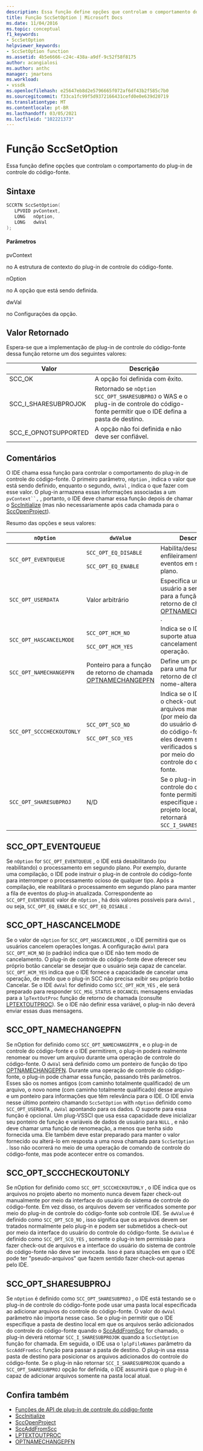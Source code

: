```yaml
---
description: Essa função define opções que controlam o comportamento do plug-in de controle do código-fonte.
title: Função SccSetOption | Microsoft Docs
ms.date: 11/04/2016
ms.topic: conceptual
f1_keywords:
- SccSetOption
helpviewer_keywords:
- SccSetOption function
ms.assetid: 4b5e6666-c24c-438a-a9df-9c52f58f8175
author: acangialosi
ms.author: anthc
manager: jmartens
ms.workload:
- vssdk
ms.openlocfilehash: e25647eb8d2e5796665f072af6df43b2f585c7b0
ms.sourcegitcommit: f33ca1fc99f5d9372166431cefd0e0e639d20719
ms.translationtype: MT
ms.contentlocale: pt-BR
ms.lasthandoff: 03/05/2021
ms.locfileid: "102221373"
---
```

# <a name="sccsetoption-function"></a>Função SccSetOption
Essa função define opções que controlam o comportamento do plug-in de controle do código-fonte.

## <a name="syntax"></a>Sintaxe

```cpp
SCCRTN SccSetOption(
   LPVOID pvContext,
   LONG   nOption,
   LONG   dwVal
);
```

#### <a name="parameters"></a>Parâmetros
 pvContext

no A estrutura de contexto do plug-in de controle do código-fonte.

 nOption

no A opção que está sendo definida.

 dwVal

no Configurações da opção.

## <a name="return-value"></a>Valor Retornado
 Espera-se que a implementação de plug-in de controle do código-fonte dessa função retorne um dos seguintes valores:

|Valor|Descrição|
|-----------|-----------------|
|SCC_OK|A opção foi definida com êxito.|
|SCC_I_SHARESUBPROJOK|Retornado se `nOption` `SCC_OPT_SHARESUBPROJ` o WAS e o plug-in de controle do código-fonte permitir que o IDE defina a pasta de destino.|
|SCC_E_OPNOTSUPPORTED|A opção não foi definida e não deve ser confiável.|

## <a name="remarks"></a>Comentários
 O IDE chama essa função para controlar o comportamento do plug-in de controle do código-fonte. O primeiro parâmetro, `nOption` , indica o valor que está sendo definido, enquanto o segundo, `dwVal` , indica o que fazer com esse valor. O plug-in armazena essas informações associadas a um `pvContext``,` , portanto, o IDE deve chamar essa função depois de chamar o [SccInitialize](../extensibility/sccinitialize-function.md) (mas não necessariamente após cada chamada para o [SccOpenProject](../extensibility/sccopenproject-function.md)).

 Resumo das opções e seus valores:

|`nOption`|`dwValue`|Descrição|
|---------------|---------------|-----------------|
|`SCC_OPT_EVENTQUEUE`|`SCC_OPT_EQ_DISABLE`<br /><br /> `SCC_OPT_EQ_ENABLE`|Habilita/desabilita o enfileiramento de eventos em segundo plano.|
|`SCC_OPT_USERDATA`|Valor arbitrário|Especifica um valor de usuário a ser passado para a função de retorno de chamada [OPTNAMECHANGEPFN](../extensibility/optnamechangepfn.md) .|
|`SCC_OPT_HASCANCELMODE`|`SCC_OPT_HCM_NO`<br /><br /> `SCC_OPT_HCM_YES`|Indica se o IDE dá suporte atualmente à cancelamento de uma operação.|
|`SCC_OPT_NAMECHANGEPFN`|Ponteiro para a função de retorno de chamada [OPTNAMECHANGEPFN](../extensibility/optnamechangepfn.md)|Define um ponteiro para uma função de retorno de chamada de nome-alteração.|
|`SCC_OPT_SCCCHECKOUTONLY`|`SCC_OPT_SCO_NO`<br /><br /> `SCC_OPT_SCO_YES`|Indica se o IDE permite o check-out de seus arquivos manualmente (por meio da interface do usuário do controle do código-fonte) ou se eles devem ser verificados somente por meio do plug-in de controle do código-fonte.|
|`SCC_OPT_SHARESUBPROJ`|N/D|Se o plug-in de controle do código-fonte permitir que o IDE especifique a pasta do projeto local, o plug-in retornará `SCC_I_SHARESUBPROJOK` .|

## <a name="scc_opt_eventqueue"></a>SCC_OPT_EVENTQUEUE
 Se `nOption` for `SCC_OPT_EVENTQUEUE` , o IDE está desabilitando (ou reabilitando) o processamento em segundo plano. Por exemplo, durante uma compilação, o IDE pode instruir o plug-in de controle do código-fonte para interromper o processamento ocioso de qualquer tipo. Após a compilação, ele reabilitará o processamento em segundo plano para manter a fila de eventos do plug-in atualizada. Correspondente ao `SCC_OPT_EVENTQUEUE` valor de `nOption` , há dois valores possíveis para `dwVal` , ou seja, `SCC_OPT_EQ_ENABLE` e `SCC_OPT_EQ_DISABLE` .

## <a name="scc_opt_hascancelmode"></a>SCC_OPT_HASCANCELMODE
 Se o valor de `nOption` for `SCC_OPT_HASCANCELMODE` , o IDE permitirá que os usuários cancelem operações longas. A configuração `dwVal` para `SCC_OPT_HCM_NO` (o padrão) indica que o IDE não tem modo de cancelamento. O plug-in de controle do código-fonte deve oferecer seu próprio botão cancelar se desejar que o usuário seja capaz de cancelar. `SCC_OPT_HCM_YES` indica que o IDE fornece a capacidade de cancelar uma operação, de modo que o plug-in SCC não precisa exibir seu próprio botão Cancelar. Se o IDE `dwVal` for definido como `SCC_OPT_HCM_YES` , ele será preparado para responder `SCC_MSG_STATUS` e `DOCANCEL` mensagens enviadas para a `lpTextOutProc` função de retorno de chamada (consulte [LPTEXTOUTPROC](../extensibility/lptextoutproc.md)). Se o IDE não definir essa variável, o plug-in não deverá enviar essas duas mensagens.

## <a name="scc_opt_namechangepfn"></a>SCC_OPT_NAMECHANGEPFN
 Se nOption for definido como `SCC_OPT_NAMECHANGEPFN` , e o plug-in de controle do código-fonte e o IDE permitirem, o plug-in poderá realmente renomear ou mover um arquivo durante uma operação de controle do código-fonte. O `dwVal` será definido como um ponteiro de função do tipo [OPTNAMECHANGEPFN](../extensibility/optnamechangepfn.md). Durante uma operação de controle do código-fonte, o plug-in pode chamar essa função, passando três parâmetros. Esses são os nomes antigos (com caminho totalmente qualificado) de um arquivo, o novo nome (com caminho totalmente qualificado) desse arquivo e um ponteiro para informações que têm relevância para o IDE. O IDE envia nesse último ponteiro chamando `SccSetOption` with `nOption` definido como `SCC_OPT_USERDATA` , `dwVal` apontando para os dados. O suporte para essa função é opcional. Um plug-VSSCI que usa essa capacidade deve inicializar seu ponteiro de função e variáveis de dados de usuário para `NULL` , e não deve chamar uma função de renomeação, a menos que tenha sido fornecida uma. Ele também deve estar preparado para manter o valor fornecido ou alterá-lo em resposta a uma nova chamada para `SccSetOption` . Isso não ocorrerá no meio de uma operação de comando de controle do código-fonte, mas pode acontecer entre os comandos.

## <a name="scc_opt_scccheckoutonly"></a>SCC_OPT_SCCCHECKOUTONLY
 Se nOption for definido como `SCC_OPT_SCCCHECKOUTONLY` , o IDE indica que os arquivos no projeto aberto no momento nunca devem fazer check-out manualmente por meio da interface do usuário do sistema de controle do código-fonte. Em vez disso, os arquivos devem ser verificados somente por meio do plug-in de controle do código-fonte sob controle IDE. Se `dwValue` é definido como `SCC_OPT_SCO_NO` , isso significa que os arquivos devem ser tratados normalmente pelo plug-in e podem ser submetidos a check-out por meio da interface do usuário do controle do código-fonte. Se `dwValue` é definido como `SCC_OPT_SCO_YES` , somente o plug-in tem permissão para fazer check-out de arquivos e a interface do usuário do sistema de controle do código-fonte não deve ser invocada. Isso é para situações em que o IDE pode ter "pseudo-arquivos" que fazem sentido fazer check-out apenas pelo IDE.

## <a name="scc_opt_sharesubproj"></a>SCC_OPT_SHARESUBPROJ
 Se `nOption` é definido como `SCC_OPT_SHARESUBPROJ` , o IDE está testando se o plug-in de controle do código-fonte pode usar uma pasta local especificada ao adicionar arquivos do controle do código-fonte. O valor do `dwVal` parâmetro não importa nesse caso. Se o plug-in permitir que o IDE especifique a pasta de destino local em que os arquivos serão adicionados do controle do código-fonte quando o [SccAddFromScc](../extensibility/sccaddfromscc-function.md) for chamado, o plug-in deverá retornar `SCC_I_SHARESUBPROJOK` quando a `SccSetOption` função for chamada. Em seguida, o IDE usa o `lplpFileNames` parâmetro da `SccAddFromScc` função para passar a pasta de destino. O plug-in usa essa pasta de destino para posicionar os arquivos adicionados do controle do código-fonte. Se o plug-in não retornar `SCC_I_SHARESUBPROJOK` quando a `SCC_OPT_SHARESUBPROJ` opção for definida, o IDE assumirá que o plug-in é capaz de adicionar arquivos somente na pasta local atual.

## <a name="see-also"></a>Confira também
- [Funções de API de plug-in de controle do código-fonte](../extensibility/source-control-plug-in-api-functions.md)
- [SccInitialize](../extensibility/sccinitialize-function.md)
- [SccOpenProject](../extensibility/sccopenproject-function.md)
- [SccAddFromScc](../extensibility/sccaddfromscc-function.md)
- [LPTEXTOUTPROC](../extensibility/lptextoutproc.md)
- [OPTNAMECHANGEPFN](../extensibility/optnamechangepfn.md)
